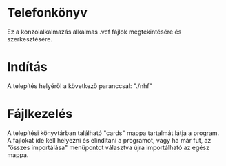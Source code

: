 # Telefonkönyv
Ez a konzolalkalmazás alkalmas .vcf fájlok megtekintésére és szerkesztésére.

# Indítás
A telepítés helyéről a következő paranccsal:
"./nhf"

# Fájlkezelés
A telepítési könyvtárban található "cards" mappa tartalmát látja a program. A fájlokat ide kell helyezni és elindítani a programot, vagy ha már fut, az "összes importálása" menüpontot választva újra importálható az egész mappa.